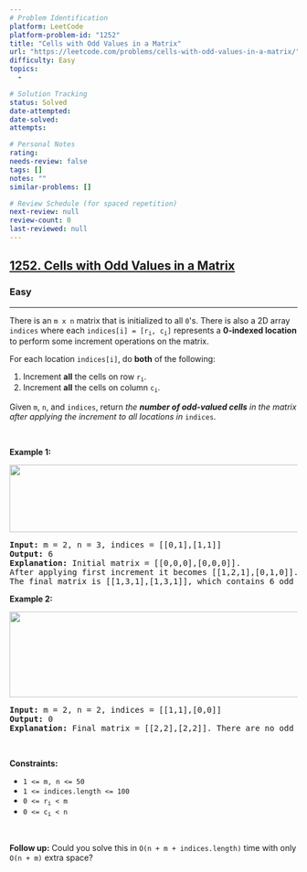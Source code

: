 ```yaml
---
# Problem Identification
platform: LeetCode
platform-problem-id: "1252"
title: "Cells with Odd Values in a Matrix"
url: "https://leetcode.com/problems/cells-with-odd-values-in-a-matrix/"
difficulty: Easy
topics:
  -

# Solution Tracking
status: Solved
date-attempted:
date-solved:
attempts:

# Personal Notes
rating:
needs-review: false
tags: []
notes: ""
similar-problems: []

# Review Schedule (for spaced repetition)
next-review: null
review-count: 0
last-reviewed: null
---
```


<h2><a href="https://leetcode.com/problems/cells-with-odd-values-in-a-matrix/">1252. Cells with Odd Values in a Matrix</a></h2><h3>Easy</h3><hr><div><p>There is an <code>m x n</code> matrix that is initialized to all <code>0</code>'s. There is also a 2D array <code>indices</code> where each <code>indices[i] = [r<sub>i</sub>, c<sub>i</sub>]</code> represents a <strong>0-indexed location</strong> to perform some increment operations on the matrix.</p>

<p>For each location <code>indices[i]</code>, do <strong>both</strong> of the following:</p>

<ol>
	<li>Increment <strong>all</strong> the cells on row <code>r<sub>i</sub></code>.</li>
	<li>Increment <strong>all</strong> the cells on column <code>c<sub>i</sub></code>.</li>
</ol>

<p>Given <code>m</code>, <code>n</code>, and <code>indices</code>, return <em>the <strong>number of odd-valued cells</strong> in the matrix after applying the increment to all locations in </em><code>indices</code>.</p>

<p>&nbsp;</p>
<p><strong class="example">Example 1:</strong></p>
<img alt="" src="https://assets.leetcode.com/uploads/2019/10/30/e1.png" style="width: 600px; height: 118px;">
<pre><strong>Input:</strong> m = 2, n = 3, indices = [[0,1],[1,1]]
<strong>Output:</strong> 6
<strong>Explanation:</strong> Initial matrix = [[0,0,0],[0,0,0]].
After applying first increment it becomes [[1,2,1],[0,1,0]].
The final matrix is [[1,3,1],[1,3,1]], which contains 6 odd numbers.
</pre>

<p><strong class="example">Example 2:</strong></p>
<img alt="" src="https://assets.leetcode.com/uploads/2019/10/30/e2.png" style="width: 600px; height: 150px;">
<pre><strong>Input:</strong> m = 2, n = 2, indices = [[1,1],[0,0]]
<strong>Output:</strong> 0
<strong>Explanation:</strong> Final matrix = [[2,2],[2,2]]. There are no odd numbers in the final matrix.
</pre>

<p>&nbsp;</p>
<p><strong>Constraints:</strong></p>

<ul>
	<li><code>1 &lt;= m, n &lt;= 50</code></li>
	<li><code>1 &lt;= indices.length &lt;= 100</code></li>
	<li><code>0 &lt;= r<sub>i</sub> &lt; m</code></li>
	<li><code>0 &lt;= c<sub>i</sub> &lt; n</code></li>
</ul>

<p>&nbsp;</p>
<p><strong>Follow up:</strong> Could you solve this in <code>O(n + m + indices.length)</code> time with only <code>O(n + m)</code> extra space?</p>
</div>